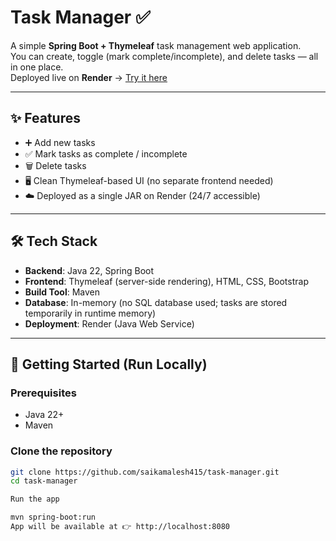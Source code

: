                                 
# Task Manager ✅

A simple **Spring Boot + Thymeleaf** task management web application.  
You can create, toggle (mark complete/incomplete), and delete tasks — all in one place.  
Deployed live on **Render** → [Try it here](https://task-manager-z81e.onrender.com)

---

## ✨ Features
- ➕ Add new tasks  
- ✅ Mark tasks as complete / incomplete  
- 🗑️ Delete tasks  
- 🖥️ Clean Thymeleaf-based UI (no separate frontend needed)  
- ☁️ Deployed as a single JAR on Render (24/7 accessible)  

---

## 🛠️ Tech Stack
- **Backend**: Java 22, Spring Boot  
- **Frontend**: Thymeleaf (server-side rendering), HTML, CSS, Bootstrap  
- **Build Tool**: Maven  
- **Database**: In-memory (no SQL database used; tasks are stored temporarily in runtime memory)  
- **Deployment**: Render (Java Web Service)  

---

## 🚀 Getting Started (Run Locally)

### Prerequisites
- Java 22+
- Maven

### Clone the repository
```bash
git clone https://github.com/saikamalesh415/task-manager.git
cd task-manager

Run the app

mvn spring-boot:run
App will be available at 👉 http://localhost:8080



